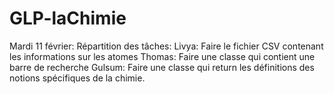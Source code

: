 # GLP-laChimie

Mardi 11 février:
  Répartition des tâches:
    Livya: Faire le fichier CSV contenant les informations sur les atomes
    Thomas: Faire une classe qui contient une barre de recherche
    Gulsum: Faire une classe qui return les définitions des notions spécifiques de la chimie.
